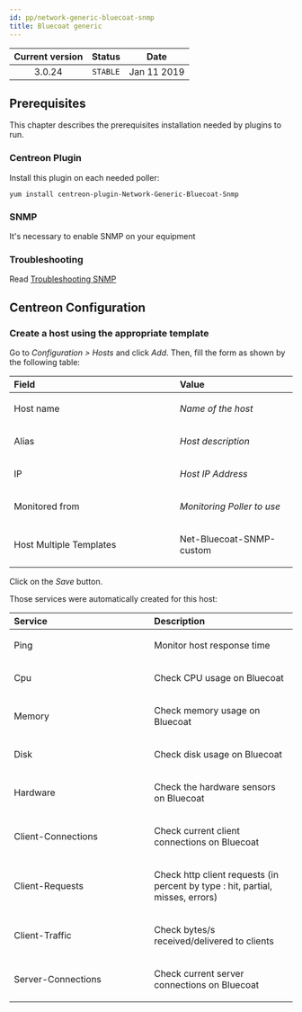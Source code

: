 ```yaml
---
id: pp/network-generic-bluecoat-snmp
title: Bluecoat generic
---
```


| Current version | Status | Date |
| :-: | :-: | :-: |
| 3.0.24 | `STABLE` | Jan 11 2019 |

## Prerequisites
This chapter describes the prerequisites installation needed by plugins
to run.

### Centreon Plugin
Install this plugin on each needed poller:

    yum install centreon-plugin-Network-Generic-Bluecoat-Snmp


### SNMP
It's necessary to enable SNMP on your equipment

### Troubleshooting
Read [Troubleshooting SNMP](http://documentation.centreon.com/docs/centreon-plugins/en/latest/user/guide.html#snmp)


## Centreon Configuration
### Create a host using the appropriate template
Go to *Configuration &gt; Hosts* and click *Add*. Then, fill the form as
shown by the following table:

<table>
<colgroup>
<col width="58%" />
<col width="41%" />
</colgroup>
<thead>
<tr class="header">
<th align="left">Field</th>
<th align="left">Value</th>
</tr>
</thead>
<tbody>
<tr class="odd">
<td align="left"><p>Host name</p></td>
<td align="left"><p><em>Name of the host</em></p></td>
</tr>
<tr class="even">
<td align="left"><p>Alias</p></td>
<td align="left"><p><em>Host description</em></p></td>
</tr>
<tr class="odd">
<td align="left"><p>IP</p></td>
<td align="left"><p><em>Host IP Address</em></p></td>
</tr>
<tr class="even">
<td align="left"><p>Monitored from</p></td>
<td align="left"><p><em>Monitoring Poller to use</em></p></td>
</tr>
<tr class="odd">
<td align="left"><p>Host Multiple Templates</p></td>
<td align="left"><p>Net-Bluecoat-SNMP-custom</p></td>
</tr>
</tbody>
</table>

Click on the *Save* button.

Those services were automatically created for this host:

<table>
<colgroup>
<col width="49%" />
<col width="50%" />
</colgroup>
<thead>
<tr class="header">
<th align="left">Service</th>
<th align="left">Description</th>
</tr>
</thead>
<tbody>
<tr class="odd">
<td align="left"><p>Ping</p></td>
<td align="left"><p>Monitor host response time</p></td>
</tr>
<tr class="even">
<td align="left"><p>Cpu</p></td>
<td align="left"><p>Check CPU usage on Bluecoat</p></td>
</tr>
<tr class="odd">
<td align="left"><p>Memory</p></td>
<td align="left"><p>Check memory usage on Bluecoat</p></td>
</tr>
<tr class="even">
<td align="left"><p>Disk</p></td>
<td align="left"><p>Check disk usage on Bluecoat</p></td>
</tr>
<tr class="odd">
<td align="left"><p>Hardware</p></td>
<td align="left"><p>Check the hardware sensors on Bluecoat</p></td>
</tr>
<tr class="even">
<td align="left"><p>Client-Connections</p></td>
<td align="left"><p>Check current client connections on Bluecoat</p></td>
</tr>
<tr class="odd">
<td align="left"><p>Client-Requests</p></td>
<td align="left"><p>Check http client requests (in percent by type : hit, partial, misses, errors)</p></td>
</tr>
<tr class="even">
<td align="left"><p>Client-Traffic</p></td>
<td align="left"><p>Check bytes/s received/delivered to clients</p></td>
</tr>
<tr class="odd">
<td align="left"><p>Server-Connections</p></td>
<td align="left"><p>Check current server connections on Bluecoat</p></td>
</tr>
</tbody>
</table>

